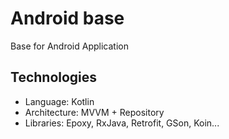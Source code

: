 # Android base

Base for Android Application

## Technologies

* Language: Kotlin
* Architecture: MVVM + Repository
* Libraries: Epoxy, RxJava, Retrofit, GSon, Koin...

